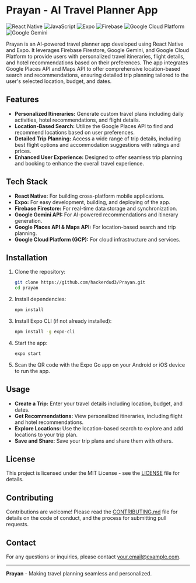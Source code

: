 # Prayan - AI Travel Planner App

![React Native](https://img.shields.io/badge/React_Native-20232A?style=for-the-badge&logo=react&logoColor=61DAFB)
![JavaScript](https://img.shields.io/badge/JavaScript-F7DF1E?style=for-the-badge&logo=javascript&logoColor=black)
![Expo](https://img.shields.io/badge/Expo-000020?style=for-the-badge&logo=expo&logoColor=white)
![Firebase](https://img.shields.io/badge/Firebase-FFCA28?style=for-the-badge&logo=firebase&logoColor=black)
![Google Cloud Platform](https://img.shields.io/badge/GCP-4285F4?style=for-the-badge&logo=googlecloud&logoColor=white)
![Google Gemini](https://img.shields.io/badge/Google_Gemini-34A853?style=for-the-badge&logo=google&logoColor=white)

Prayan is an AI-powered travel planner app developed using React Native and Expo. It leverages Firebase Firestore, Google Gemini, and Google Cloud Platform to provide users with personalized travel itineraries, flight details, and hotel recommendations based on their preferences. The app integrates Google Places API and Maps API to offer comprehensive location-based search and recommendations, ensuring detailed trip planning tailored to the user's selected location, budget, and dates.

## Features

- **Personalized Itineraries:** Generate custom travel plans including daily activities, hotel recommendations, and flight details.
- **Location-Based Search:** Utilize the Google Places API to find and recommend locations based on user preferences.
- **Detailed Trip Planning:** Access a wide range of trip details, including best flight options and accommodation suggestions with ratings and prices.
- **Enhanced User Experience:** Designed to offer seamless trip planning and booking to enhance the overall travel experience.

## Tech Stack

- **React Native:** For building cross-platform mobile applications.
- **Expo:** For easy development, building, and deploying of the app.
- **Firebase Firestore:** For real-time data storage and synchronization.
- **Google Gemini API:** For AI-powered recommendations and itinerary generation.
- **Google Places API & Maps API:** For location-based search and trip planning.
- **Google Cloud Platform (GCP):** For cloud infrastructure and services.

## Installation

1. Clone the repository:
    ```bash
    git clone https://github.com/hackerdud3/Prayan.git
    cd prayan
    ```

2. Install dependencies:
    ```bash
    npm install
    ```

3. Install Expo CLI (if not already installed):
    ```bash
    npm install -g expo-cli
    ```

4. Start the app:
    ```bash
    expo start
    ```

5. Scan the QR code with the Expo Go app on your Android or iOS device to run the app.

## Usage

- **Create a Trip:** Enter your travel details including location, budget, and dates.
- **Get Recommendations:** View personalized itineraries, including flight and hotel recommendations.
- **Explore Locations:** Use the location-based search to explore and add locations to your trip plan.
- **Save and Share:** Save your trip plans and share them with others.

## License

This project is licensed under the MIT License - see the [LICENSE](LICENSE) file for details.

## Contributing

Contributions are welcome! Please read the [CONTRIBUTING.md](CONTRIBUTING.md) file for details on the code of conduct, and the process for submitting pull requests.

## Contact

For any questions or inquiries, please contact [your.email@example.com](mailto:nandhikantivinayk@gmail.com).

---

**Prayan** - Making travel planning seamless and personalized.
